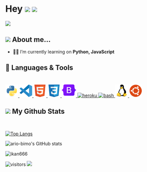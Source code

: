 <h1>Hey <img src="https://github.com/TheDudeThatCode/TheDudeThatCode/blob/master/Assets/Hi.gif" width="33px"> <img src="https://media.giphy.com/media/WUlplcMpOCEmTGBtBW/giphy.gif" width="45px"></h1>  
  
<!-- <a href="https://twitter.com/xlnx089">
  <img align="left" alt="xlnx's Twitter" width="22px" src="https://raw.githubusercontent.com/rahuldkjain/github-profile-readme-generator/master/src/images/icons/Social/twitter.svg" />
</a>
<a href="https://github.com/xlnx089">
  <img align="left" alt="xlnx's Github" width="22px" src="https://raw.githubusercontent.com/rahuldkjain/github-profile-readme-generator/master/src/images/icons/Social/github.svg" />
</a>
<a href="https://www.instagram.com/xlnx089/">
  <img align="left" alt="xlnx's Instagram" width="22px" src="https://raw.githubusercontent.com/rahuldkjain/github-profile-readme-generator/master/src/images/icons/Social/instagram.svg" />
</a>.
<br/>
<br/>

[![Github Badge](https://img.shields.io/badge/-xlnx089-grey?style=flat&logo=github&logoColor=white&link=https://github.com/xlnx089/)](https://www.github.com/xlnx089/) 
[![Twitter Badge](https://img.shields.io/badge/-xlnx089-00acee?style=flat&logo=twitter&logoColor=white&link=https://twitter.com/xlnx089/)](https://www.twitter.com/xlnx089/) 
[![Instagram Badge](https://img.shields.io/badge/-xlnx089-red?style=flat&logo=instagram&logoColor=white&link=https://www.instagram.com/xlnx089&color=E1306C)](https://www.instagram.com/xlnx089/)
[![Discord Badge](https://img.shields.io/badge/-xlnx089-purple?style=flat&logo=discord&logoColor=white&link=https://discordapp.com/users/831452821689073724&color=blueviolet)](https://discordapp.com/users/831452821689073724/)  
[![Bash Shell](https://badges.frapsoft.com/bash/v1/bash.png?v=103)](https://github.com/ellerbrock/open-source-badges/) -->


<!-- <img align="center" padding-left="20px" src="https://media.giphy.com/media/MNC7vQTkm2xX7MZOTh/giphy.gif" width="280px"><br/> -->
<img align="center" padding-left="18px" src="https://s.kaskus.id/images/2014/04/30/1156579_20140430103950.gif" width="280px"><br/>
<!-- ![kocheng_1](https://media.giphy.com/media/MNC7vQTkm2xX7MZOTh/giphy.gif) -->
## <img src="https://media.giphy.com/media/VgCDAzcKvsR6OM0uWg/giphy.gif" width="60"> About me...
- 👨‍💻 I’m currently learning on <b>Python, JavaScript</b>  

## 🔧 Languages & Tools

<!-- ![](https://img.shields.io/badge/OS-Linux-informational?style=flat&logo=linux&logoColor=white&color=6aa6f8)
![](https://img.shields.io/badge/Editor-VS_Code-informational?style=flat&logo=visual-studio-code&logoColor=white&color=6aa6f8)
![](https://img.shields.io/badge/Code-Python-informational?style=flat&logo=Python&logoColor=white&color=6aa6f8)
![](https://img.shields.io/badge/Code-Html-informational?style=flat&logo=Html5&logoColor=white&color=6aa6f8)
![](https://img.shields.io/badge/Code-Css-informational?style=flat&logo=Css3&logoColor=white&color=6aa6f8) -->

<!-- ![](https://img.shields.io/badge/Code-Java-informational?style=flat&logo=Java&logoColor=white&color=6aa6f8)   -->
</br>
<a href="https://www.python.org" target="_blank"> <img src="https://raw.githubusercontent.com/devicons/devicon/master/icons/python/python-original.svg" alt="python" width="40" height="40"/> </a>
<!-- <a href="https://www.java.com" target="_blank"> <img src="https://raw.githubusercontent.com/devicons/devicon/master/icons/java/java-original.svg" alt="java" width="40" height="40"/> </a> -->
<a href="https://code.visualstudio.com" target="_blank"> <img src="https://raw.githubusercontent.com/devicons/devicon/master/icons/vscode/vscode-original.svg" alt="vscode" width="40" height="40"/> </a>
<!-- <a href="https://www.jetbrains.com" target="_blank"> <img src="https://resources.jetbrains.com/storage/products/company/brand/logos/IntelliJ_IDEA_icon.svg" alt="jetbrains" width="40" height="40"/> </a> -->
<a href="#" target="_blank"> <img src="https://raw.githubusercontent.com/devicons/devicon/master/icons/html5/html5-original.svg" alt="html" width="40" height="40"/> </a>
<a href="#" target="_blank"> <img src="https://raw.githubusercontent.com/devicons/devicon/master/icons/css3/css3-original.svg" alt="html" width="40" height="40"/> </a>
<a href="https://getbootstrap.com" target="_blank"> <img src="https://raw.githubusercontent.com/devicons/devicon/master/icons/bootstrap/bootstrap-original.svg" alt="html" width="45" height="45"/> </a>
<a href="https://www.heroku.com/" target="_blank"> <img src="https://brand.heroku.com/static/media/heroku-logo-stroke.aa0b53be.svg" alt="heroku" width="39" height="40"/> </a>
<a href="https://www.gnu.org/software/bash/" target="_blank"> <img src="https://github.com/odb/official-bash-logo/blob/master/assets/Logos/Icons/SVG/64x64.svg" alt="bash" width="40" height="40"/>
<a href="https://www.linux.org/" target="_blank"> <img src="https://raw.githubusercontent.com/devicons/devicon/master/icons/linux/linux-original.svg" alt="linux" width="40" height="40"/> </a>
<a href="https://www.ubuntu.com/" target="_blank"> <img src="https://raw.githubusercontent.com/devicons/devicon/master/icons/ubuntu/ubuntu-plain.svg" alt="ubuntu" width="40" height="40"/> </a>

## <img src="https://media.giphy.com/media/cj87CxfRtrUifF3Ryk/giphy.gif" height="25"> My Github Stats

<br/>

[![Top Langs](https://github-readme-stats.vercel.app/api/top-langs/?username=ikan666&layout=compact)](https://github.com/ikann666/github-readme-stats)

![ario-bimo's GitHub stats](https://github-readme-stats.vercel.app/api?username=ikan666&show_icons=true)

<img align="center" src="https://github-readme-streak-stats.herokuapp.com/?user=ikan666&" alt="ikan666" />

![visitors](https://visitor-badge.laobi.icu/badge?page_id=xlnx089.xlnx089)
![](https://komarev.com/ghpvc/?username=xlnx089&color=brightgreen)




